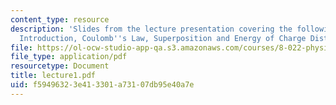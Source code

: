 ```yaml
---
content_type: resource
description: 'Slides from the lecture presentation covering the following topics:
  Introduction, Coulomb''s Law, Superposition and Energy of Charge Distributions.'
file: https://ol-ocw-studio-app-qa.s3.amazonaws.com/courses/8-022-physics-ii-electricity-and-magnetism-fall-2004/f59496323e413301a73107db95e40a7e_lecture1.pdf
file_type: application/pdf
resourcetype: Document
title: lecture1.pdf
uid: f5949632-3e41-3301-a731-07db95e40a7e
---
```

